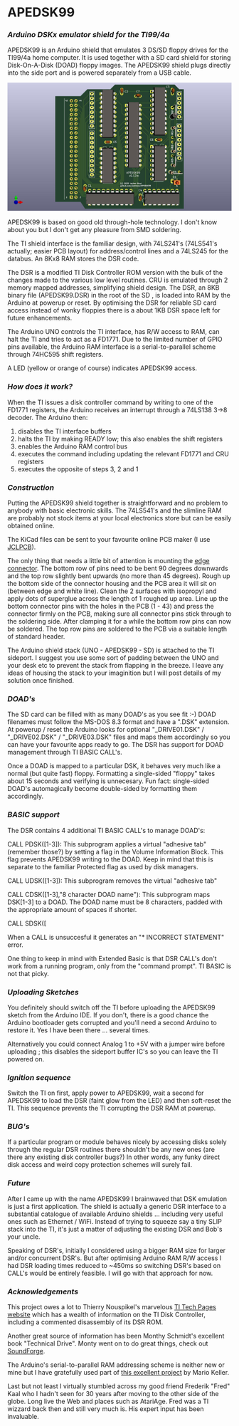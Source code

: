 # APEDSK99
### *Arduino DSKx emulator shield for the TI99/4a*

APEDSK99 is an Arduino shield that emulates 3 DS/SD floppy drives for the TI99/4a home computer. It is used together with a SD card shield for storing Disk-On-A-Disk (DOAD) floppy images. The APEDSK99 shield plugs directly into the side port and is powered separately from a USB cable. 

![KiCAD 3D view](img/APEDSK99.jpg)

APEDSK99 is based on good old through-hole technology. I don't know about you but I don't get any pleasure from SMD soldering.

The TI shield interface is the familiar design, with 74LS241's (74LS541's actually; easier PCB layout) for address/control lines and a 74LS245 for the databus. An 8Kx8 RAM stores the DSR code. 

The DSR is a modified TI Disk Controller ROM version with the bulk of the changes made to the various low level routines. CRU is emulated through 2 memory mapped addresses, simplifying shield design. The DSR, an 8KB binary file (APEDSK99.DSR) in the root of the SD , is loaded into RAM by the Arduino at powerup or reset. By optimising the DSR for reliable SD card access instead of wonky floppies there is a about 1KB DSR space left for future enhancements. 

The Arduino UNO controls the TI interface, has R/W access to RAM, can halt the TI and tries to act as a FD1771. Due to the limited number of GPIO pins available, the Arduino RAM interface is a serial-to-parallel scheme through 74HC595 shift registers. 

A LED (yellow or orange of course) indicates APEDSK99 access.

### *How does it work?*

When the TI issues a disk controller command by writing to one of the FD1771 registers, the Arduino receives an interrupt through a 74LS138 3->8 decoder.  The Arduino then:

1. disables the TI interface buffers
2. halts the TI by making READY low; this also enables the shift registers
3. enables the Arduino RAM control bus
4. executes the command including updating the relevant FD1771 and CRU registers
5. executes the opposite of steps 3, 2 and 1

### *Construction*

Putting the APEDSK99 shield together is straightforward and no problem to anybody with basic electronic skills. The 74LS541's and the slimline RAM are probably not stock items at your local electronics store but can be easily obtained online.

The KiCad files can be sent to your favourite online PCB maker (I use [JCLPCB](https://jlcpcb.com/)).

The only thing that needs a little bit of attention is mounting the [edge connector](https://www.ebay.com/itm/5pc-Industrial-Card-Edge-Slot-Socket-Connector-22x2P-44P-2-54mm-0-1-3A-240-44/140888520037?ssPageName=STRK%3AMEBIDX%3AIT&_trksid=p2057872.m2749.l2649). The bottom row of pins need to be bent 90 degrees downwards and the top row slightly bent upwards (no more than 45 degrees). Rough up the bottom side of the connector housing and the PCB area it will sit on (between edge and white line). Clean the 2 surfaces with isopropyl and apply dots of superglue across the length of 1 roughed up area. Line up the bottom connector pins with the holes in the PCB (1 - 43) and press the connector firmly on the PCB, making sure all connector pins stick through to the soldering side. After clamping it for a while the bottom row pins can now be soldered. The top row pins are soldered to the PCB via a suitable length of standard header.

The Arduino shield stack (UNO - APEDSK99 - SD) is attached to the TI sideport. I suggest you use some sort of padding between the UNO and your desk etc to prevent the stack from flapping in the breeze. I leave any ideas of housing the stack to your imaginition but I will post details of my solution once finished.

### *DOAD's*

The SD card can be filled with as many DOAD's as you see fit :-) DOAD filenames must follow the MS-DOS 8.3 format and have a  ".DSK" extension. At powerup / reset the Arduino looks for optional "_DRIVE01.DSK" / "_DRIVE02.DSK" / "_DRIVE03.DSK" files and maps them accordingly so you can have your favourite apps ready to go. The DSR has support for DOAD management through TI BASIC CALL's. 

Once a DOAD is mapped to a particular DSK, it behaves very much like a normal (but quite fast) floppy. Formatting a single-sided "floppy" takes about 15 seconds and verifying is unnecesary. Fun fact: single-sided DOAD's automagically become double-sided by formatting them accordingly. 

### *BASIC support*

The DSR contains 4 additional TI BASIC CALL's to manage DOAD's:

CALL PDSK([1-3]): This subprogram applies a virtual "adhesive tab" (remember those?) by setting a flag in the Volume Information Block. This flag prevents APEDSK99 writing to the DOAD. Keep in mind that this is separate to the familiar Protected flag as used by disk managers.

CALL UDSK([1-3]): This subprogram removes the virtual "adhesive tab"

CALL CDSK([1-3],"8 character DOAD name"): This subprogram maps DSK[1-3] to a DOAD. The DOAD name must be 8 characters, padded with the appropriate amount of spaces if shorter.

CALL SDSK([

When a CALL is unsuccesful it generates an "* INCORRECT STATEMENT" error.

One thing to keep in mind with Extended Basic is that DSR CALL's don't work from a running program, only from the "command prompt". TI BASIC is not that picky.

### *Uploading Sketches*

You definitely should switch off the TI before uploading the APEDSK99 sketch from the Arduino IDE. If you don't, there is a good chance the Arduino bootloader gets corrupted and you'll need a second Arduino to restore it. Yes I have been there ... several times.  

Alternatively you could connect Analog 1 to +5V with a jumper wire before uploading ; this disables the sideport buffer IC's so you can leave the TI powered on. 

### *Ignition sequence*

Switch the TI on first, apply power to APEDSK99, wait a second for APEDSK99 to load the DSR (faint glow from the LED) and then soft-reset the TI. This sequence prevents the TI corrupting the DSR RAM at powerup.

### *BUG's*

If a particular program or module behaves nicely by accessing disks solely through the regular DSR routines there shouldn't be any new ones (are there any existing disk controller bugs?) In other words, any funky direct disk access and weird copy protection schemes will surely fail. 

### *Future*

After I came up with the name APEDSK99 I brainwaved that DSK emulation is just a first application. The shield is actually a generic DSR interface to a substantial catalogue of available Arduino shields ... including very useful ones such as Ethernet / WiFi. Instead of trying to squeeze say a tiny SLIP stack into the TI, it's just a matter of adjusting the existing DSR and Bob's your uncle. 

Speaking of DSR's, initially I considered using a bigger RAM size for larger and/or concurrent DSR's. But after optimising  Arduino RAM R/W access I had DSR loading times reduced to ~450ms so switching DSR's based on CALL's would be entirely feasible. I will go with that approach for now.  

### *Acknowledgements*

This project owes a lot to Thierry Nouspikel's marvelous [TI Tech Pages website](http://www.unige.ch/medecine/nouspikel/ti99/disks.htm) which has a wealth of information on the TI Disk Controller, including a commented disassembly of its DSR ROM.

Another great source of information has been Monthy Schmidt's excellent book "Technical Drive". Monty went on to do great things, check out [SoundForge](https://www.magix.com/us/music/sound-forge/).

The Arduino's serial-to-parallel RAM addressing scheme is neither new or mine but I have gratefully used part of [this excellent project](https://github.com/mkeller0815/MEEPROMMER) by Mario Keller.

Last but not least I virtually stumbled across my good friend Frederik "Fred" Kaal who I hadn't seen for 30 years after moving to the other side of the globe. Long live the Web and places such as AtariAge. Fred was a TI wizzard back then and still very much is. His expert input has been invaluable.


